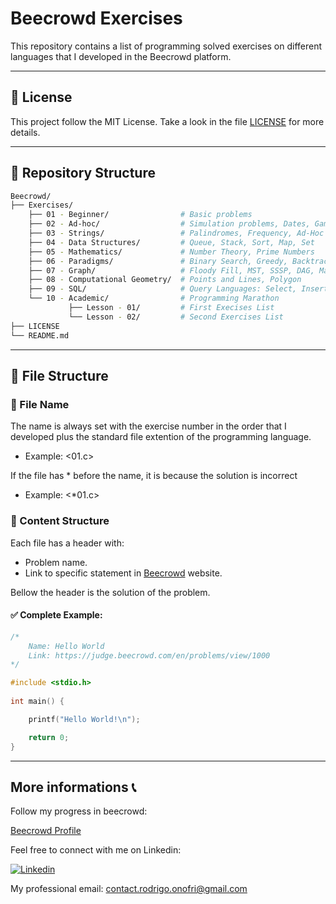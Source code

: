 # Beecrowd Exercises

This repository contains a list of programming solved exercises on different languages that I developed in the Beecrowd platform.

--- 
## 📝 License

This project follow the MIT License. Take a look in the file [LICENSE](LICENSE) for more details.

---

## 📂 Repository Structure

```bash
Beecrowd/
├── Exercises/   
    ├── 01 - Beginner/                # Basic problems 
    ├── 02 - Ad-hoc/                  # Simulation problems, Dates, Games 
    ├── 03 - Strings/                 # Palindromes, Frequency, Ad-Hoc
    ├── 04 - Data Structures/         # Queue, Stack, Sort, Map, Set
    ├── 05 - Mathematics/             # Number Theory, Prime Numbers
    ├── 06 - Paradigms/               # Binary Search, Greedy, Backtracking
    ├── 07 - Graph/                   # Floody Fill, MST, SSSP, DAG, Maximum Flow
    ├── 08 - Computational Geometry/  # Points and Lines, Polygon
    ├── 09 - SQL/                     # Query Languages: Select, Insert, Update, Create
    └── 10 - Academic/                # Programming Marathon
             ├── Lesson - 01/         # First Execises List
             └── Lesson - 02/         # Second Exercises List
├── LICENSE
└── README.md
```

--- 

## 📄 File Structure
### 📌 File Name

The name is always set with the exercise number in the order that I developed plus the standard file extention of the programming language.
- Example: <01.c> 

If the file has * before the name, it is because the solution is incorrect 
- Example: <*01.c>

### 📌 Content Structure

Each file has a header with:

- Problem name.
- Link to specific statement in [Beecrowd](https://www.beecrowd.com.br/) website.

Bellow the header is the solution of the problem.

#### ✅ Complete Example:

```1000.c
/*
    Name: Hello World
    Link: https://judge.beecrowd.com/en/problems/view/1000
*/

#include <stdio.h>
 
int main() {

    printf("Hello World!\n");

    return 0;
}
```

--- 

## More informations 📞 

Follow my progress in beecrowd:

[Beecrowd Profile](https://judge.beecrowd.com/en/profile/1070783)

Feel free to connect with me on Linkedin:

[![Linkedin](https://img.shields.io/badge/LinkedIn-0077B5?style=for-the-badge&logo=linkedin&logoColor=white)](https://www.linkedin.com/in/Rodrigo-Onofri)

My professional email: contact.rodrigo.onofri@gmail.com
